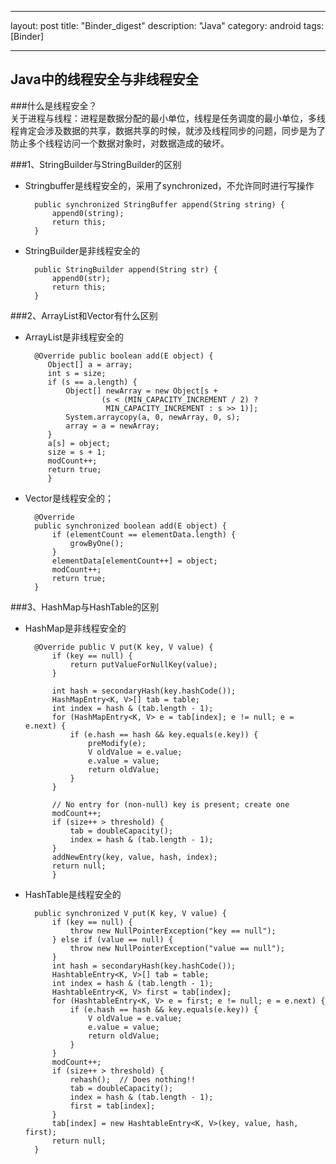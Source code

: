 

---
layout: post
title: "Binder_digest"
description: "Java"
category: android
tags: [Binder]

---

## Java中的线程安全与非线程安全

###什么是线程安全？  
关于进程与线程：进程是数据分配的最小单位，线程是任务调度的最小单位，多线程肯定会涉及数据的共享，数据共享的时候，就涉及线程同步的问题，同步是为了防止多个线程访问一个数据对象时，对数据造成的破坏。
    
###1、StringBuilder与StringBuilder的区别

* Stringbuffer是线程安全的，采用了synchronized，不允许同时进行写操作


		public synchronized StringBuffer append(String string) {
			append0(string);
			return this;
		}
    
* StringBuilder是非线程安全的

    	public StringBuilder append(String str) {
    		append0(str);
    		return this;
    	}


###2、ArrayList和Vector有什么区别
* ArrayList是非线程安全的
 	
		@Override public boolean add(E object) {
	       Object[] a = array;
	       int s = size;
	       if (s == a.length) {
	           Object[] newArray = new Object[s +
	                   (s < (MIN_CAPACITY_INCREMENT / 2) ?
	                    MIN_CAPACITY_INCREMENT : s >> 1)];
	           System.arraycopy(a, 0, newArray, 0, s);
	           array = a = newArray;
	       }
	       a[s] = object;
	       size = s + 1;
	       modCount++;
	       return true;
	       }

* Vector是线程安全的；

	    @Override
	    public synchronized boolean add(E object) {
	        if (elementCount == elementData.length) {
	            growByOne();
	        }
	        elementData[elementCount++] = object;
	        modCount++;
	        return true;
	    }

###3、HashMap与HashTable的区别

* HashMap是非线程安全的

	    @Override public V put(K key, V value) {
	        if (key == null) {
	            return putValueForNullKey(value);
	        }

	        int hash = secondaryHash(key.hashCode());
	        HashMapEntry<K, V>[] tab = table;
	        int index = hash & (tab.length - 1);
	        for (HashMapEntry<K, V> e = tab[index]; e != null; e = e.next) {
	            if (e.hash == hash && key.equals(e.key)) {
	                preModify(e);
	                V oldValue = e.value;
	                e.value = value;
	                return oldValue;
	            }
	        }
	
	        // No entry for (non-null) key is present; create one
	        modCount++;
	        if (size++ > threshold) {
	            tab = doubleCapacity();
	            index = hash & (tab.length - 1);
	        }
	        addNewEntry(key, value, hash, index);
	        return null;
		    }
* HashTable是线程安全的

		public synchronized V put(K key, V value) {
	        if (key == null) {
	            throw new NullPointerException("key == null");
	        } else if (value == null) {
	            throw new NullPointerException("value == null");
	        }
	        int hash = secondaryHash(key.hashCode());
	        HashtableEntry<K, V>[] tab = table;
	        int index = hash & (tab.length - 1);
	        HashtableEntry<K, V> first = tab[index];
	        for (HashtableEntry<K, V> e = first; e != null; e = e.next) {
	            if (e.hash == hash && key.equals(e.key)) {
	                V oldValue = e.value;
	                e.value = value;
	                return oldValue;
	            }
	        }
	        modCount++;
	        if (size++ > threshold) {
	            rehash();  // Does nothing!!
	            tab = doubleCapacity();
	            index = hash & (tab.length - 1);
	            first = tab[index];
	        }
	        tab[index] = new HashtableEntry<K, V>(key, value, hash, first);
	        return null;
	    }